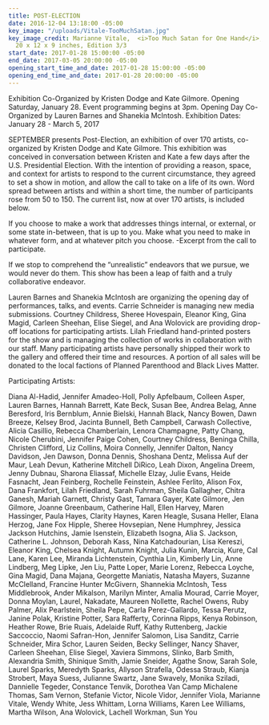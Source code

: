 ```yaml
---
title: POST-ELECTION
date: 2016-12-04 13:18:00 -05:00
key_image: "/uploads/Vitale-TooMuchSatan.jpg"
key_image_credit: Marianne Vitale,  <i>Too Much Satan for One Hand</i>, 2016, Bronze,
  20 x 12 x 9 inches, Edition 3/3
start_date: 2017-01-28 15:00:00 -05:00
end_date: 2017-03-05 20:00:00 -05:00
opening_start_time_and_date: 2017-01-28 15:00:00 -05:00
opening_end_time_and_date: 2017-01-28 20:00:00 -05:00
---
```


Exhibition Co-Organized by Kristen Dodge and Kate Gilmore. Opening Saturday, January 28. Event programming begins at 3pm. Opening Day Co-Organized by Lauren Barnes and Shanekia McIntosh.
Exhibition Dates: January 28 - March 5, 2017

SEPTEMBER presents Post-Election, an exhibition of over 170 artists, co-organized by Kristen Dodge and Kate Gilmore. This exhibition was conceived in conversation between Kristen and Kate a few days after the U.S. Presidential Election. With the intention of providing a reason, space, and context for artists to respond to the current circumstance, they agreed to set a show in motion, and allow the call to take on a life of its own. Word spread between artists and within a short time, the number of participants rose from 50 to 150. The current list, now at over 170 artists, is included below.

If you choose to make a work that addresses things internal, or external, or some state in-between, that is up to you. Make what you need to make in whatever form, and at whatever pitch you choose. -Excerpt from the call to participate.

If we stop to comprehend the “unrealistic” endeavors that we pursue, we would never do them. This show has been a leap of faith and a truly collaborative endeavor.

Lauren Barnes and Shanekia McIntosh are organizing the opening day of performances, talks, and events. Carrie Schneider is managing new media submissions. Courtney Childress, Sheree Hovespain, Eleanor King, Gina Magid, Carleen Sheehan, Elise Siegel, and Ana Wolovick are providing drop-off locations for participating artists. Lilah Friedland hand-printed posters for the show and is managing the collection of works in collaboration with our staff. Many participating artists have personally shipped their work to the gallery and offered their time and resources. A portion of all sales will be donated to the local factions of Planned Parenthood and Black Lives Matter.

Participating Artists:

Diana Al-Hadid, Jennifer Amadeo-Holl, Polly Apfelbaum, Colleen Asper, Lauren Barnes, Hannah Barrett, Kate Beck, Susan Bee, Andrea Belag, Anne Beresford, Iris Bernblum, Annie Bielski, Hannah Black, Nancy Bowen, Dawn Breeze, Kelsey Brod, Jacinta Bunnell, Beth Campbell, Carwash Collective, Alicia Casillio, Rebecca Chamberlain, Lenora Champagne, Patty Chang, Nicole Cherubini, Jennifer Paige Cohen, Courtney Childress, Beninga Chilla, Christen Clifford, Liz Collins, Moira Connelly, Jennifer Dalton, Nancy Davidson, Jen Dawson, Donna Dennis, Shoshana Dentz, Melissa Auf der Maur, Leah Devun, Katherine Mitchell DiRico, Leah Dixon, Angelina Dreem, Jenny Dubnau, Sharona Eliassaf, Michelle Elzay, Julie Evans, Heide Fasnacht, Jean Feinberg, Rochelle Feinstein, Ashlee Ferlito, Alison Fox, Dana Frankfort, Lilah Friedland, Sarah Fuhrman, Sheila Gallagher, Chitra Ganesh, Mariah Garnett, Christy Gast, Tamara Gayer, Kate Gilmore, Jen Gilmore, Joanne  Greenbaum, Catherine Hall, Ellen Harvey, Maren Hassinger, Paula Hayes, Clarity Haynes, Karen Heagle, Susana Heller, Elana Herzog, Jane Fox Hipple, Sheree Hovsepian, Nene Humphrey, Jessica Jackson Hutchins, Jamie Isenstein, Elizabeth Isogna, Alia S. Jackson, Catherine L. Johnson, Deborah Kass, Nina Katchadourian, Lisa Kereszi, Eleanor King, Chelsea Knight, Autumn Knight, Julia Kunin, Marcia, Kure, Cal Lane, Karen Lee, Miranda Lichtenstein, Cynthia Lin, Kimberly Lin, Anne Lindberg, Meg Lipke, Jen Liu, Patte Loper, Marie Lorenz, Rebecca Loyche, Gina Magid, Dana Majana, Georgette Maniatis, Natasha Mayers, Suzanne McClelland, Francine Hunter McGivern, Shannekia McIntosh, Tess Middlebrook, Ander Mikalson, Marilyn Minter, Amalia Mourad, Carrie Moyer, Donna Moylan, Laurel, Nakadate, Maureen Nollette, Rachel Owens, Ruby Palmer, Alix Pearlstein, Sheila Pepe, Carla Perez-Gallardo, Tessa Perutz, Janine Polak, Kristine Potter, Sara Rafferty, Corinna Ripps, Kenya Robinson, Heather Rowe, Brie Ruais, Adelaide Ruff, Kathy Ruttenberg, Jackie Saccoccio, Naomi Safran-Hon, Jennifer Salomon, Lisa Sanditz, Carrie Schneider, Mira Schor, Lauren Seiden, Becky Sellinger, Nancy Shaver, Carleen Sheehan, Elise Siegel, Xaviera Simmons, Slinko, Barb Smith, Alexandria Smith, Shinique Smith, Jamie Sneider, Agathe Snow, Sarah Sole, Laurel Sparks, Meredyth Sparks, Allyson Strafella, Odessa Straub, Kianja Strobert, Maya Suess, Julianne Swartz, Jane Swavely, Monika Sziladi, Dannielle Tegeder, Constance Tenvik, Dorothea Van Camp Michalene Thomas, Sam Vernon, Stefanie Victor, Nicole Vidor, Jennifer Viola, Marianne Vitale, Wendy White, Jess Whittam, Lorna Williams, Karen Lee Williams, Martha Wilson, Ana Wolovick, Lachell Workman, Sun You